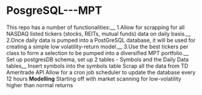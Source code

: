 # PosgreSQL---MPT
This repo has a number of functionalities:__
1.Allow for scrapping for all NASDAQ listed tickers (stocks, REITs, mutual funds) data on daily basis.__
2.Once daily data is pumped into a PostGreSQL database, it will be used for creating a simple low volatility-return model.__
3.Use the best tickers per class to form a selection to be pumped into a diversified MPT portfolio.__
Set up postgresDB schema, set up 2 tables - Symbols and the Daily Data tables__
Insert symbols into the symbols table
Scrap all the data from TD Ameritrade API 
Allow for a cron job scheduler to update the database every 12 hours
**Modelling**
Starting off with market scanning for low-volatility higher than normal returns  
